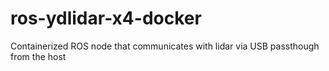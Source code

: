 # ros-ydlidar-x4-docker
Containerized ROS node that communicates with lidar via USB passthough from the host
